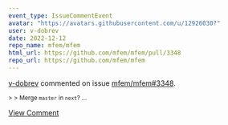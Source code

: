```yaml
---
event_type: IssueCommentEvent
avatar: "https://avatars.githubusercontent.com/u/12926030?"
user: v-dobrev
date: 2022-12-12
repo_name: mfem/mfem
html_url: https://github.com/mfem/mfem/pull/3348
repo_url: https://github.com/mfem/mfem
---
```


<a href='https://github.com/v-dobrev' target='_blank'>v-dobrev</a> commented on issue <a href='https://github.com/mfem/mfem/pull/3348' target='_blank'>mfem/mfem#3348</a>.

<small>> > Merge `master` in `next`?...</small>

<a href='https://github.com/mfem/mfem/pull/3348' target='_blank'>View Comment</a>